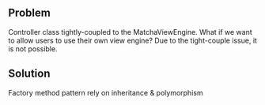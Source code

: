 ## Problem

Controller class tightly-coupled to the MatchaViewEngine. What if we want to allow users to use their own view engine? Due to the tight-couple issue, it is not possible.

## Solution

Factory method pattern rely on inheritance & polymorphism